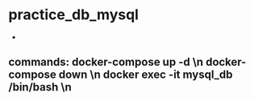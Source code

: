 # practice_db_mysql
-
commands:
docker-compose up -d \n
docker-compose down \n
docker exec -it mysql_db /bin/bash \n
-
